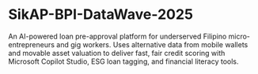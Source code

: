# SikAP-BPI-DataWave-2025
An AI-powered loan pre-approval platform for underserved Filipino micro-entrepreneurs and gig workers. Uses alternative data from mobile wallets and movable asset valuation to deliver fast, fair credit scoring with Microsoft Copilot Studio, ESG loan tagging, and financial literacy tools.

